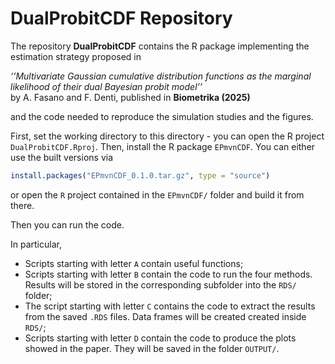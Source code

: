 
<!-- README.md is generated from README.Rmd. Please edit that file -->

# DualProbitCDF Repository

<!-- 
[![Last Commit](https://img.shields.io/github/last-commit/fradenti/EPmvnCDF)](https://github.com/fradenti/EPmvnCDF)
 -->

The repository **DualProbitCDF** contains the R package implementing the estimation strategy proposed in

*‘’Multivariate Gaussian cumulative distribution functions as the
marginal likelihood of their dual Bayesian probit model’’*  
by A. Fasano and F. Denti, published in **Biometrika (2025)**

and the code needed to reproduce the simulation studies and the figures.

First, set the working directory to this directory - you can open the R
project `DualProbitCDF.Rproj`. Then, install the R package `EPmvnCDF`. You
can either use the built versions via

``` r
install.packages("EPmvnCDF_0.1.0.tar.gz", type = "source")
```

or open the `R` project contained in the `EPmvnCDF/` folder and build it
from there.

Then you can run the code.

In particular,

- Scripts starting with letter `A` contain useful functions;
- Scripts starting with letter `B` contain the code to run the four
  methods. Results will be stored in the corresponding subfolder into
  the `RDS/` folder;
- The script starting with letter `C` contains the code to extract the
  results from the saved `.RDS` files. Data frames will be created
  created inside `RDS/`;
- Scripts starting with letter `D` contain the code to produce the plots
  showed in the paper. They will be saved in the folder `OUTPUT/`.
